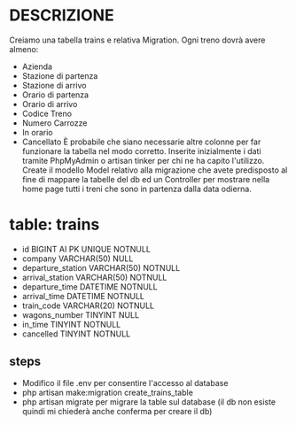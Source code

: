 # DESCRIZIONE
Creiamo una tabella trains e relativa Migration.
Ogni treno dovrà avere almeno:
- Azienda
- Stazione di partenza
- Stazione di arrivo
- Orario di partenza
- Orario di arrivo
- Codice Treno
- Numero Carrozze
- In orario
- Cancellato
È probabile che siano necessarie altre colonne per far funzionare la tabella nel modo corretto.
Inserite inizialmente i dati tramite PhpMyAdmin o artisan tinker per chi ne ha capito l'utilizzo.
Create il modello Model relativo alla migrazione che avete predisposto al fine di mappare la tabelle del db ed un Controller per mostrare nella home page tutti i treni che sono in partenza dalla data odierna.

# table: trains
- id BIGINT AI PK UNIQUE NOTNULL
- company VARCHAR(50) NULL
- departure_station VARCHAR(50) NOTNULL
- arrival_station VARCHAR(50) NOTNULL
- departure_time DATETIME NOTNULL
- arrival_time DATETIME NOTNULL
- train_code VARCHAR(20) NOTNULL
- wagons_number TINYINT NULL
- in_time TINYINT NOTNULL
- cancelled TINYINT NOTNULL

## steps
- Modifico il file .env per consentire l'accesso al database
- php artisan make:migration create_trains_table
- php artisan migrate per migrare la table sul database (il db non esiste quindi mi chiederà anche conferma per creare il db)